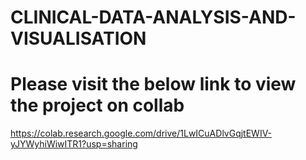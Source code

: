 # CLINICAL-DATA-ANALYSIS-AND-VISUALISATION
# Please visit the below link to view the project on collab
https://colab.research.google.com/drive/1LwICuADlvGqjtEWIV-yJYWyhiWiwITR1?usp=sharing
